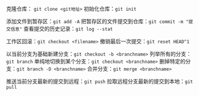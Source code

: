 克隆仓库：
`git clone <git地址>`
初始化仓库：`git init` 

添加文件到暂存区：`git add -A`
把暂存区的文件提交到仓库：`git commit -m "提交信息"`
查看提交的历史记录：`git log --stat`

工作区回滚：`git checkout <filename>`
撤销最后一次提交：`git reset HEAD^1`

以当前分支为基础新建分支：`git checkout -b <branchname>`
列举所有的分支：`git branch`
单纯地切换到某个分支：`git checkout <branchname>`
删掉特定的分支：`git branch -D <branchname>`
合并分支：`git merge <branchname>`

推送当前分支最新的提交到远程：`git push`
拉取远程分支最新的提交到本地：`git pull`